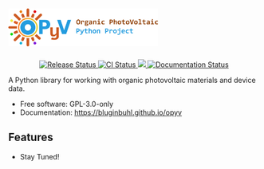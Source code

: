 # <a href="https://opyv.org" target="_blank"><img src="artwork/opyv_readme_header.png" width=300 alt="OPyV"> </a>


<p align="center">
  <a href="https://pypi.python.org/pypi/opyv">
    <img src="https://img.shields.io/pypi/v/opyv.svg" alt = "Release Status">
  </a>
  <a href="https://github.com/bluginbuhl/opyv/actions">
    <img src="https://github.com/bluginbuhl/opyv/actions/workflows/main.yml/badge.svg?branch=release" alt="CI Status">
  </a>
  <a href="https://codecov.io/gh/bluginbuhl/opyv">
    <img src="https://codecov.io/gh/bluginbuhl/opyv/branch/main/graph/badge.svg?token=3W7WQW2MTL"/>
  </a>
  <a href="https://opyv.readthedocs.io/en/latest/?badge=latest">
    <img src="https://readthedocs.org/projects/opyv/badge/?version=latest" alt="Documentation Status">
  </a>
</p>

A Python library for working with organic photovoltaic materials and device data.

* Free software: GPL-3.0-only
* Documentation: <https://bluginbuhl.github.io/opyv>


## Features

* Stay Tuned!
